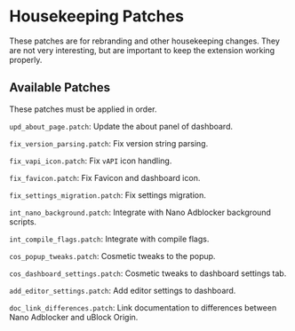 # Housekeeping Patches

These patches are for rebranding and other housekeeping changes. They are not
very interesting, but are important to keep the extension working properly.

## Available Patches

These patches must be applied in order.

`upd_about_page.patch`: Update the about panel of dashboard.

`fix_version_parsing.patch`: Fix version string parsing.

`fix_vapi_icon.patch`: Fix `vAPI` icon handling.

`fix_favicon.patch`: Fix Favicon and dashboard icon.

`fix_settings_migration.patch`: Fix settings migration.

`int_nano_background.patch`: Integrate with Nano Adblocker background scripts.

`int_compile_flags.patch`: Integrate with compile flags.

`cos_popup_tweaks.patch`: Cosmetic tweaks to the popup.

`cos_dashboard_settings.patch`: Cosmetic tweaks to dashboard settings tab.

`add_editor_settings.patch`: Add editor settings to dashboard.

`doc_link_differences.patch`: Link documentation to differences between Nano
Adblocker and uBlock Origin.
